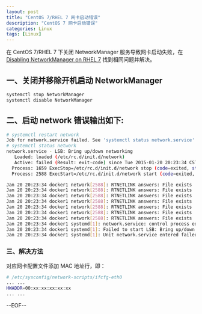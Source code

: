 ```yaml
---
layout: post
title: "CentOS 7/RHEL 7 网卡启动错误"
description: "CentOS 7 网卡启动错误"
categories: Linux
tags: [Linux]
---
```


在 CentOS 7/RHEL 7 下关闭 NetworkManager 服务导致网卡启动失败，在 [Disabling NetworkManager on RHEL 7](http://superuser.com/questions/782083/disabling-networkmanager-on-rhel-7) 找到相同问题并解决。

## 一、关闭并移除开机启动 NetworkManager

``` bash
systemctl stop NetworkManager
systemctl disable NetworkManager
```

## 二、启动 network 错误输出如下:

``` bash
# systemctl restart network
Job for network.service failed. See 'systemctl status network.service' and 'journalctl -xn' for details.
# systemctl status network
network.service - LSB: Bring up/down networking
   Loaded: loaded (/etc/rc.d/init.d/network)
   Active: failed (Result: exit-code) since Tue 2015-01-20 20:23:34 CST; 15s ago
  Process: 1659 ExecStop=/etc/rc.d/init.d/network stop (code=exited, status=0/SUCCESS)
  Process: 2588 ExecStart=/etc/rc.d/init.d/network start (code=exited, status=1/FAILURE)

Jan 20 20:23:34 docker1 network[2588]: RTNETLINK answers: File exists
Jan 20 20:23:34 docker1 network[2588]: RTNETLINK answers: File exists
Jan 20 20:23:34 docker1 network[2588]: RTNETLINK answers: File exists
Jan 20 20:23:34 docker1 network[2588]: RTNETLINK answers: File exists
Jan 20 20:23:34 docker1 network[2588]: RTNETLINK answers: File exists
Jan 20 20:23:34 docker1 network[2588]: RTNETLINK answers: File exists
Jan 20 20:23:34 docker1 network[2588]: RTNETLINK answers: File exists
Jan 20 20:23:34 docker1 systemd[1]: network.service: control process exited, code=exited status=1
Jan 20 20:23:34 docker1 systemd[1]: Failed to start LSB: Bring up/down networking.
Jan 20 20:23:34 docker1 systemd[1]: Unit network.service entered failed state.
```

### 三、解决方法

对应网卡配置文件添加 MAC 地址行，即：

``` bash
# /etc/sysconfig/network-scripts/ifcfg-eth0 
... ...
HWADDR=00:xx:xx:xx:xx:xx
... ...
```

--EOF--

